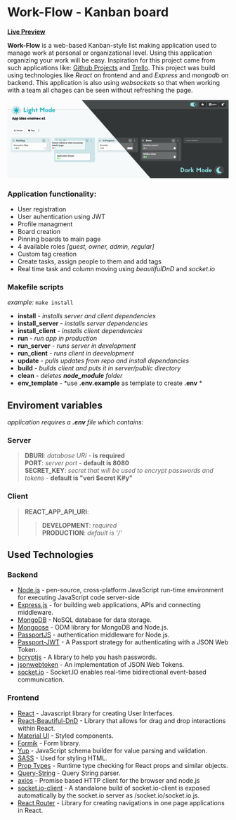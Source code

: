 # Work-Flow - Kanban board

[**Live Preview**](https://workflowtasks.herokuapp.com/)

**Work-Flow** is a web-based Kanban-style list making application used to manage work at personal or organizational level. Using this application organizing your work will be easy. Inspiration for this project came from such applications like: [Github Projects](https://github.com/features/project-management/) and [Trello](https://trello.com/).
This project was build using technologies like *React* on frontend and and *Express* and *mongodb* on backend. This application is also using *websockets* so that when working with a team all chages can be seen without refreshing the page.

![](https://github.com/DaRoTP/Task-Manager_node-react/blob/master/images/application_screenshot.png?raw=true)

### Application functionality:
- User registration
- User auhentication using JWT
- Profile managment
- Board creation
- Pinning boards to main page
- 4 available roles *[guest, owner, admin, regular]*
- Custom tag creation
- Create tasks, assign people to them and add tags
- Real time task and column moving using *beautifulDnD* and *socket.io*


### Makefile scripts
*example:*
`make install`
> 
- **install** - *installs server and client dependencies*
- **install_server** - *installs server dependencies*
- **install_client** - *installs client dependencies*
- **run** - *run app in production*
- **run_server** - *runs server in development*
- **run_client** - *runs client in deevelopment*
- **update** - *pulls updates from repo and install dependancies*
- **build** - *builds client and puts it in server/public directory*
- **clean** - *deletes **node_module** folder*
- **env_template** - *use **.env.example** as template to create **.env** *

## Enviroment variables
*application requires a **.env** file which contains:*
### Server
> **DBURI**: *database URI* - **is required**
<br> **PORT**: *server port* - **default is 8080**
<br> **SECRET_KEY**: *secret that will be used to encrypt passwords and tokens* - **default is "veri $ecret K#y"**
### Client
> **REACT_APP_API_URI**: 
>> **DEVELOPMENT**: *required* <br>
>> **PRODUCTION**: *default is '/'*

## Used Technologies
### Backend
* [Node.js](https://nodejs.org) - pen-source, cross-platform JavaScript run-time environment for executing JavaScript code server-side
* [Express.js](https://expressjs.com) - for building web applications, APIs and connecting middleware.
* [MongoDB](https://www.mongodb.com) - NoSQL database for data storage.
* [Mongoose](http://mongoosejs.com/)  - ODM library for MongoDB and Node.js.
* [PassportJS](http://www.passportjs.org/) - authentication middleware for Node.js.
* [Passport-JWT](http://www.passportjs.org/packages/passport-jwt/) - A Passport strategy for authenticating with a JSON Web Token.
* [bcryptjs](https://www.npmjs.com/package/bcrypt) - A library to help you hash passwords.
* [jsonwebtoken](https://www.npmjs.com/package/jsonwebtoken) - An implementation of JSON Web Tokens.
* [socket.io](https://www.npmjs.com/package/socket.io) - Socket.IO enables real-time bidirectional event-based communication.

### Frontend
* [React](https://reactjs.org/) - Javascript library for creating User Interfaces.
* [React-Beautiful-DnD](https://github.com/atlassian/react-beautiful-dnd) - Library that allows for drag and drop interactions within React.
* [Material UI](https://material-ui.com/) - Styled components.
* [Formik](https://formik.org/) - Form library.
* [Yup](https://www.npmjs.com/package/yup) - JavaScript schema builder for value parsing and validation.
* [SASS](https://sass-lang.com/) - Used for styling HTML.
* [Prop Types](https://www.npmjs.com/package/prop-types) - Runtime type checking for React props and similar objects.
* [Query-String](https://www.npmjs.com/package/query-string) - Query String parser.
* [axios](https://github.com/axios/axios) - Promise based HTTP client for the browser and node.js
* [socket.io-client](https://www.npmjs.com/package/socket.io-client) - A standalone build of socket.io-client is exposed automatically by the socket.io server as /socket.io/socket.io.js.
* [React Router](https://reactrouter.com/web/guides/quick-start) - Library for creating navigations in one page applications in React.







